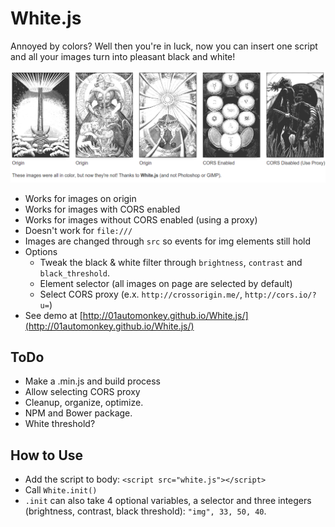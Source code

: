 # White.js

Annoyed by colors? Well then you're in luck, now you can insert one script and all your images turn into pleasant black and white!

![](screen_shot.png)

- Works for images on origin
- Works for images with CORS enabled
- Works for images without CORS enabled (using a proxy)
- Doesn't work for `file:///`
- Images are changed through `src` so events for img elements still hold
- Options
  - Tweak the black & white filter through `brightness`, `contrast` and `black_threshold`.
  - Element selector (all images on page are selected by default)
  - Select CORS proxy (e.x. `http://crossorigin.me/`, `http://cors.io/?u=`)
- See demo at [http://01automonkey.github.io/White.js/](http://01automonkey.github.io/White.js/)

## ToDo

- Make a .min.js and build process
- Allow selecting CORS proxy
- Cleanup, organize, optimize.
- NPM and Bower package.
- White threshold?

## How to Use

- Add the script to body: `<script src="white.js"></script>`
- Call `White.init()`
- `.init` can also take 4 optional variables, a selector and three integers (brightness, contrast, black threshold): `"img", 33, 50, 40`.
